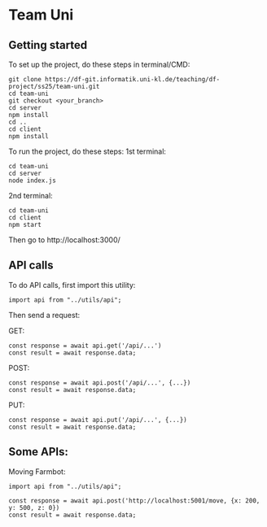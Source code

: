 # Team Uni


## Getting started

To set up the project, do these steps in terminal/CMD:

```
git clone https://df-git.informatik.uni-kl.de/teaching/df-project/ss25/team-uni.git
cd team-uni
git checkout <your_branch>
cd server
npm install
cd ..
cd client
npm install
```

To run the project, do these steps:
1st terminal:
```
cd team-uni
cd server
node index.js
```

2nd terminal:
```
cd team-uni
cd client
npm start
```

Then go to http://localhost:3000/


## API calls

To do API calls, first import this utility:
```
import api from "../utils/api";
```

Then send a request:

GET:
```
const response = await api.get('/api/...')
const result = await response.data;
```

POST:
```
const response = await api.post('/api/...', {...})
const result = await response.data;
```

PUT:
```
const response = await api.put('/api/...', {...})
const result = await response.data;
```

## Some APIs:

Moving Farmbot:
```
import api from "../utils/api";

const response = await api.post('http://localhost:5001/move, {x: 200, y: 500, z: 0})
const result = await response.data;
```